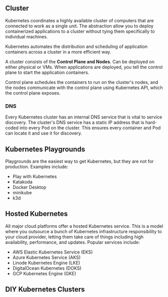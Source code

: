 ## Cluster

Kubernetes coordinates a highly available cluster of computers that are connected to work as a single unit. The abstraction allow you to deploy containerized applications to a cluster without tying them specifically to individual machines.

Kubernetes automates the distribution and scheduling of application containers across a cluster in a more efficient way.

A cluster consists of the **Control Plane and Nodes**. Can be deployed on either physical or VMs. When applications are deployed, you tell the control plane to start the application containers.

Control plane schedules the containers to run on the cluster's nodes, and the nodes communicate with the control plane using Kubernetes API, which the control plane exposes.

### DNS

Every Kubernetes cluster has an internal DNS service that is vital to service discovery. The cluster's DNS service has a static IP address that is hard-coded into every Pod on the cluster. This ensures every container and Pod can locate it and use it for discovery.

## Kubernetes Playgrounds

Playgrounds are the easiest way to get Kubernetes, but they are not for production. Examples include:

- Play with Kubernetes
- Katakoda
- Docker Desktop
- minikube
- k3d

## Hosted Kubernetes

All major cloud platforms offer a hosted Kubernetes service. This is a model where you outsource a bunch of Kubernetes infrastructure responsibility to your cloud provider, letting them take care of things including high availability, performance, and updates. Popular services include:

- AWS Elastic Kubernetes Service (EKS)
- Azure Kubernetes Service (AKS)
- Linode Kubernetes Engine (LKE)
- DigitalOcean Kubernetes (DOKS)
- GCP Kubernetes Engine (GKE)

## DIY Kubernetes Clusters
